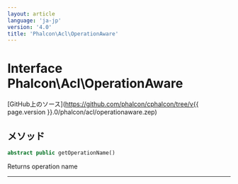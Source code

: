 ```yaml
---
layout: article
language: 'ja-jp'
version: '4.0'
title: 'Phalcon\Acl\OperationAware'
---
```

# Interface **Phalcon\Acl\OperationAware**

[GitHub上のソース](https://github.com/phalcon/cphalcon/tree/v{{ page.version }}.0/phalcon/acl/operationaware.zep)

## メソッド

```php
abstract public getOperationName()
```

Returns operation name

* * *